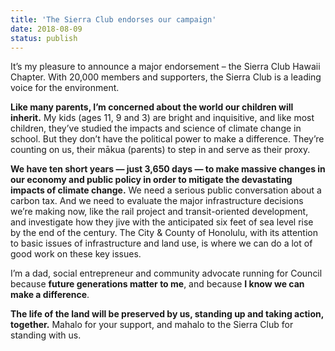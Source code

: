 ```yaml
---
title: 'The Sierra Club endorses our campaign'
date: 2018-08-09
status: publish
---
```


It’s my pleasure to announce a major endorsement – the Sierra Club Hawaii Chapter. With 20,000 members and supporters, the Sierra Club is a leading voice for the environment.

**Like many parents, I’m concerned about the world our children will inherit.** My kids (ages 11, 9 and 3) are bright and inquisitive, and like most children, they’ve studied the impacts and science of climate change in school. But they don’t have the political power to make a difference. They’re counting on us, their mākua (parents) to step in and serve as their proxy.

**We have ten short years — just 3,650 days — to make massive changes in our economy and public policy in order to mitigate the devastating impacts of climate change.** We need a serious public conversation about a carbon tax. And we need to evaluate the major infrastructure decisions we’re making now, like the rail project and transit-oriented development, and investigate how they jive with the anticipated six feet of sea level rise by the end of the century. The City &amp; County of Honolulu, with its attention to basic issues of infrastructure and land use, is where we can do a lot of good work on these key issues.

I’m a dad, social entrepreneur and community advocate running for Council because **future generations matter to me**, and because **I know we can make a difference**.

**The life of the land will be preserved by us, standing up and taking action, together.** Mahalo for your support, and mahalo to the Sierra Club for standing with us.